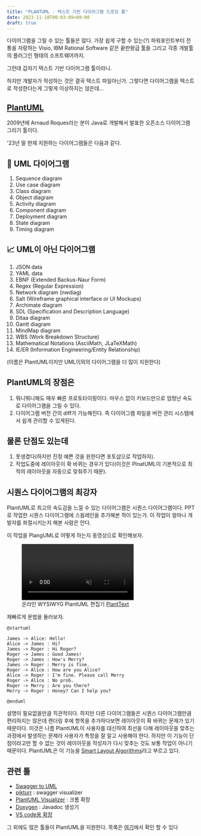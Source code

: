 ```yaml
---
title: "PLANTUML - 텍스트 기반 다이어그램 드로잉 툴"
date: 2023-11-18T00:03:09+09:00
draft: true
---
```


다이어그램을 그릴 수 있는 툴들은 많다.
가장 쉽게 구할 수 있는(?) 파워포인트부터 전통을 자랑하는 Visio, IBM Rational Software 같은 끝판왕급 툴들 그리고 각종 개발툴의 플러그인 형태의 소프트웨어까지.

그런데 갑자기 텍스트 기반 다이어그램 툴이라니.

하지만 개발자가 작성하는 것은 결국 텍스트 파일아닌가. 그렇다면 다이어그램을 텍스트로 작성한다는게 그렇게 이상하지는 않은데...

## [PlantUML](https://github.com/plantuml/plantuml)

2009년에 Arnaud Roques라는 분이 Java로 개발해서 발표한 오픈소스 다이어그램 그리기 툴이다.

'23년 말 현재 지원하는 다이어그램들은 다음과 같다.

## 🧩 UML 다이어그램
1. Sequence diagram
1. Use case diagram
1. Class diagram
1. Object diagram
1. Activity diagram
1. Component diagram
1. Deployment diagram
1. State diagram
1. Timing diagram

## 📈 UML이 아닌 다이어그램
1. JSON data
1. YAML data
1. EBNF (Extended Backus-Naur Form)
1. Regex (Regular Expression)
1. Network diagram (nwdiag)
1. Salt (Wireframe graphical interface or UI Mockups)
1. Archimate diagram
1. SDL (Specification and Description Language)
1. Ditaa diagram
1. Gantt diagram
1. MindMap diagram
1. WBS (Work Breakdown Structure)
1. Mathematical Notations (AsciiMath, JLaTeXMath)
1. IE/ER (Information Engineering/Entity Relationship)

(이름은 PlantUML이지만 UML이외의 다이어그램을 더 많이 지원한다)

## PlantUML의 장점은

1. 뭐니뭐니해도 매우 빠른 프로토타이핑이다. 마우스 없이 키보드만으로 엄청난 속도로 다이어그램을 그릴 수 있다.
2. 다이어그램 버전 간의 diff가 가능해진다. 즉 다이어그램 파일을 버전 관리 시스템에서 쉽게 관리할 수 있게된다.

## 물론 단점도 있는데

1. 못생겼다(하지만 진정 예쁜 것을 원한다면 포토샵으로 작업하자).
1. 작업도중에 레이아웃이 확 바뀌는 경우가 있다(이것은 PlnatUML이 기본적으로 최적의 레이아웃을 자동으로 맞춰주기 때문).

## 시퀀스 다이어그램의 최강자

PlantUML로 최고의 속도감을 느낄 수 있는 다이어그램은 시퀀스 다이어그램이다.
PPT로 작업한 시퀀스 다이어그램에 스윔레인을 추가해본 적이 있는가.
이 작업이 얼마나 개발자를 좌절시키는지 해본 사람은 안다.

이 작업을 PlangUML로 어떻게 하는지 동영상으로 확인해보자.
<figure>
    <video src="../../images/PlantUML_sequence_diagram.webm" controls="controls" style="max-width: 730px;" autoplay muted controls loop>
    </video>
  <figcaption>온라인 WYSIWYG PlantUML 편집기 <a href="https://www.planttext.com">PlantText</a></figcaption>
</figure>

재빠르게 문법을 둘러보자.

```
@startuml

James -> Alice: Hello!
Alice -> James : Hi?
James -> Roger : Hi Roger?
Roger -> James : Good James!
Roger -> James : How's Merry?
James -> Roger : Merry is fine.
Roger -> Alice : How are you Alice?
Alice -> Roger : I'm fine. Please call Merry
Roger -> Alice : No prob.
Roger -> Merry : Are you there?
Merry -> Roger : Honey? Can I help you?

@enduml
```
설명이 필요없을만큼 직관적이다.
하지만 다른 다이어그램들은 시퀀스 다이어그램만큼 편리하지는 않은데
렌더링 후에 항목을 추가하다보면 레이아웃이 확 바뀌는 문제가 있기 때문이다.
이것은 나름 PlantUML이 사용자를 대신하여 최선을 다해 레이아웃을 맞추는 과정에서 발생하는 문제라
사용자가 특정을 잘 알고 사용해야 한다.
하지만 이 기능이 단점이라고만 할 수 없는 것이 레이아웃을 작성자가 다시 맞추는 것도 보통 작업이 아니기 때문이다. PlantUML은 이 기능을 [Smart Layout Algorithms](https://plantuml.com/en/faq)라고 부르고 있다.

## 관련 툴

* [Swagger to UML](https://github.com/nlohmann/swagger_to_uml)
* [pikturr](https://github.com/nrekretep/pikturr) : swagger visualizer
* [PlantUML Visualizer](https://chrome.google.com/webstore/detail/plantuml-visualizer/ffaloebcmkogfdkemcekamlmfkkmgkcf) : 크롬 확장
* [Doxygen](https://www.doxygen.nl/manual/config.html#cfg_dot_uml) : Javadoc 생성기
* [VS code용 확장](https://marketplace.visualstudio.com/items?itemName=jebbs.plantuml)

그 외에도 많은 툴들이 PlantUML을 지원한다. 목록은 [여기](https://plantuml.com/en/running)에서 확인 할 수 있다